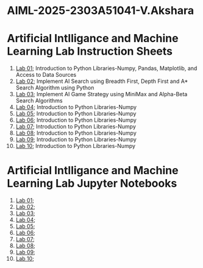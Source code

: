 # AIML-2025-2303A51041-V.Akshara
# Artificial Intlligance and Machine Learning Lab Instruction Sheets
1. [Lab 01](https://github.com/2303A51041/AIML_2025/blob/main/AIML_A1.pdf); Introduction to Python Libraries-Numpy, Pandas, Matplotlib, and Access to Data Sources
2. [Lab 02](https://github.com/2303A51041/AIML_2025/blob/main/AIML_A2.pdf); Implement AI Search using Breadth First, Depth First and A* Search Algorithm using Python
3. [Lab 03](https://github.com/2303A51041/AIML_2025/blob/main/AIML_A3.pdf); Implement AI Game Strategy using MiniMax and Alpha-Beta Search Algorithms
4. [Lab 04](); Introduction to Python Libraries-Numpy
5. [Lab 05](); Introduction to Python Libraries-Numpy
6. [Lab 06](); Introduction to Python Libraries-Numpy
7. [Lab 07](); Introduction to Python Libraries-Numpy
8. [Lab 08](); Introduction to Python Libraries-Numpy
9. [Lab 09](); Introduction to Python Libraries-Numpy
10. [Lab 10](); Introduction to Python Libraries-Numpy

# Artificial Intlligance and Machine Learning Lab Jupyter Notebooks
1. [Lab 01](https://github.com/2303A51041/AIML_2025/blob/main/Lab01-AIML.ipynb);
2. [Lab 02](https://github.com/2303A51041/AIML_2025/blob/main/Lab02_AIML.ipynb);
3. [Lab 03]();
4. [Lab 04]();
5. [Lab 05]();
6. [Lab 06]();
7. [Lab 07]();
8. [Lab 08]();
9. [Lab 09]();
10. [Lab 10]();
